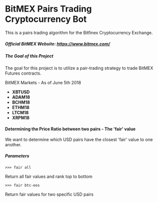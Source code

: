 # BitMEX Pairs Trading Cryptocurrency Bot
This is a pairs trading algorithm for the Bitfinex Cryptocurrency Exchange.
##### Official BitMEX Website: https://www.bitmex.com/

##### The Goal of this Project
The goal for this project is to utilize a pair-trading strategy to trade BitMEX Futures contracts.

BitMEX Markets - As of June 5th 2018 
* **XBTUSD**
* **ADAM18**
* **BCHM18**
* **ETHM18**
* **LTCM18**
* **XRPM18**

#### Determining the Price Ratio between two pairs - The 'fair' value
We want to determine which USD pairs have the closest 'fair' value to one another.

##### Parameters
```
>>> fair all
```
Return all fair values and rank top to bottom

```
>>> fair btc-eos
```
Return fair values for two specific USD pairs


